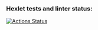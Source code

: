 ### Hexlet tests and linter status:
[![Actions Status](https://github.com/cuurjol/rails-project-lvl3/workflows/hexlet-check/badge.svg)](https://github.com/cuurjol/rails-project-lvl3/actions)